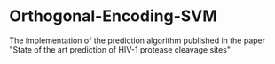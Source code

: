 # Orthogonal-Encoding-SVM
The implementation of the prediction algorithm published in the paper "State of the art prediction of HIV-1 protease cleavage sites"
